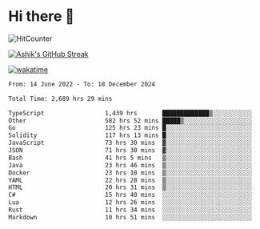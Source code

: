 # Hi there 👋

![HitCounter](https://hits.seeyoufarm.com/api/count/incr/badge.svg?url=https%3A%2F%2Fgithub.com%2Fashrhmn1212%2Fhit-counter)

<!-- ![Contribution Graph](https://github-readme-activity-graph.cyclic.app/graph?username=ashrhmn) -->


<!-- [![Top Langs](https://github-readme-stats.vercel.app/api/top-langs/?username=ashrhmn&layout=compact&theme=synthwave&langs_count=10&card_width=445)](https://github.com/anuraghazra/github-readme-stats) -->

[![Ashik's GitHub Streak](https://github-readme-streak-stats.herokuapp.com/?user=ashrhmn&theme=blood&fire=DD7F1C&background=151515&dates=9f9f9f&border=DD2727)](https://git.io/streak-stats)

<!-- ![Ashik's GitHub stats](https://github-readme-stats.vercel.app/api/?username=ashrhmn&show_icons=true&title_color=fff&icon_color=79ff97&text_color=9f9f9f&bg_color=151515) -->

[![wakatime](https://wakatime.com/badge/user/3df86613-ba63-4631-8e65-0ff18e7becad.svg)](https://wakatime.com/@3df86613-ba63-4631-8e65-0ff18e7becad)

<!--START_SECTION:waka-->

```txt
From: 14 June 2022 - To: 18 December 2024

Total Time: 2,689 hrs 29 mins

TypeScript                 1,439 hrs       █████████████▒░░░░░░░░░░░   53.51 %
Other                      582 hrs 52 mins █████▒░░░░░░░░░░░░░░░░░░░   21.67 %
Go                         125 hrs 23 mins █░░░░░░░░░░░░░░░░░░░░░░░░   04.66 %
Solidity                   117 hrs 13 mins █░░░░░░░░░░░░░░░░░░░░░░░░   04.36 %
JavaScript                 73 hrs 30 mins  ▓░░░░░░░░░░░░░░░░░░░░░░░░   02.73 %
JSON                       71 hrs 30 mins  ▓░░░░░░░░░░░░░░░░░░░░░░░░   02.66 %
Bash                       41 hrs 5 mins   ▒░░░░░░░░░░░░░░░░░░░░░░░░   01.53 %
Java                       23 hrs 46 mins  ▒░░░░░░░░░░░░░░░░░░░░░░░░   00.88 %
Docker                     23 hrs 10 mins  ▒░░░░░░░░░░░░░░░░░░░░░░░░   00.86 %
YAML                       22 hrs 28 mins  ▒░░░░░░░░░░░░░░░░░░░░░░░░   00.84 %
HTML                       20 hrs 31 mins  ▒░░░░░░░░░░░░░░░░░░░░░░░░   00.76 %
C#                         15 hrs 40 mins  ░░░░░░░░░░░░░░░░░░░░░░░░░   00.58 %
Lua                        12 hrs 26 mins  ░░░░░░░░░░░░░░░░░░░░░░░░░   00.46 %
Rust                       11 hrs 34 mins  ░░░░░░░░░░░░░░░░░░░░░░░░░   00.43 %
Markdown                   10 hrs 51 mins  ░░░░░░░░░░░░░░░░░░░░░░░░░   00.40 %
```

<!--END_SECTION:waka-->


<!--### Most Used Languages
<img src="https://wakatime.com/share/@ashrhmn/24ecb986-5bf8-4607-af7f-0aab08908d8c.png" />

### Favourite Tools
<img src="https://wakatime.com/share/@ashrhmn/f4e08015-f3bc-460a-9228-95a3ba11c604.png" />-->

